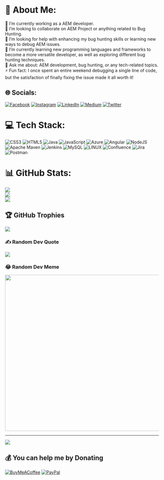 # 💫 About Me:
🔭 I’m currently working as a AEM developer.<br>👯 I’m looking to collaborate on AEM Project or anything related to Bug Hunting.<br>🤝 I’m looking for help with enhancing my bug hunting skills or learning new ways to debug AEM issues.<br>🌱 I’m currently learning new programming languages and frameworks to become a more versatile developer, as well as exploring different bug hunting techniques.<br>💬 Ask me about: AEM development, bug hunting, or any tech-related topics.<br>⚡ Fun fact: I once spent an entire weekend debugging a single line of code, but the satisfaction of finally fixing the issue made it all worth it!


## 🌐 Socials:
[![Facebook](https://img.shields.io/badge/Facebook-%231877F2.svg?logo=Facebook&logoColor=white)](https://facebook.com/nandheswara) [![Instagram](https://img.shields.io/badge/Instagram-%23E4405F.svg?logo=Instagram&logoColor=white)](https://instagram.com/nandheswara) [![LinkedIn](https://img.shields.io/badge/LinkedIn-%230077B5.svg?logo=linkedin&logoColor=white)](https://linkedin.com/in/nandheswara) [![Medium](https://img.shields.io/badge/Medium-12100E?logo=medium&logoColor=white)](https://medium.com/@nandheswara) [![Twitter](https://img.shields.io/badge/Twitter-%231DA1F2.svg?logo=Twitter&logoColor=white)](https://twitter.com/nandheswara) 

# 💻 Tech Stack:
![CSS3](https://img.shields.io/badge/css3-%231572B6.svg?style=for-the-badge&logo=css3&logoColor=white) ![HTML5](https://img.shields.io/badge/html5-%23E34F26.svg?style=for-the-badge&logo=html5&logoColor=white) ![Java](https://img.shields.io/badge/java-%23ED8B00.svg?style=for-the-badge&logo=java&logoColor=white) ![JavaScript](https://img.shields.io/badge/javascript-%23323330.svg?style=for-the-badge&logo=javascript&logoColor=%23F7DF1E) ![Azure](https://img.shields.io/badge/azure-%230072C6.svg?style=for-the-badge&logo=azure-devops&logoColor=white) ![Angular](https://img.shields.io/badge/angular-%23DD0031.svg?style=for-the-badge&logo=angular&logoColor=white) ![NodeJS](https://img.shields.io/badge/node.js-6DA55F?style=for-the-badge&logo=node.js&logoColor=white) ![Apache Maven](https://img.shields.io/badge/Apache%20Maven-C71A36?style=for-the-badge&logo=Apache%20Maven&logoColor=white) ![Jenkins](https://img.shields.io/badge/jenkins-%232C5263.svg?style=for-the-badge&logo=jenkins&logoColor=white) ![MySQL](https://img.shields.io/badge/mysql-%2300f.svg?style=for-the-badge&logo=mysql&logoColor=white) ![LINUX](https://img.shields.io/badge/Linux-FCC624?style=for-the-badge&logo=linux&logoColor=black) ![Confluence](https://img.shields.io/badge/confluence-%23172BF4.svg?style=for-the-badge&logo=confluence&logoColor=white) ![Jira](https://img.shields.io/badge/jira-%230A0FFF.svg?style=for-the-badge&logo=jira&logoColor=white) ![Postman](https://img.shields.io/badge/Postman-FF6C37?style=for-the-badge&logo=postman&logoColor=white)
# 📊 GitHub Stats:
![](https://github-readme-stats.vercel.app/api?username=nandheswara&theme=blue-green&hide_border=false&include_all_commits=true&count_private=true)<br/>
![](https://github-readme-streak-stats.herokuapp.com/?user=nandheswara&theme=blue-green&hide_border=false)<br/>
![](https://github-readme-stats.vercel.app/api/top-langs/?username=nandheswara&theme=blue-green&hide_border=false&include_all_commits=true&count_private=true&layout=compact)

## 🏆 GitHub Trophies
![](https://github-profile-trophy.vercel.app/?username=nandheswara&theme=onestar&no-frame=true&no-bg=false&margin-w=4)

### ✍️ Random Dev Quote
![](https://quotes-github-readme.vercel.app/api?type=horizontal&theme=radical)

### 😂 Random Dev Meme
<img src="https://rm.up.railway.app/" width="512px"/>

---
[![](https://visitcount.itsvg.in/api?id=nandheswara&icon=0&color=0)](https://visitcount.itsvg.in)

  ## 💰 You can help me by Donating
  [![BuyMeACoffee](https://img.shields.io/badge/Buy%20Me%20a%20Coffee-ffdd00?style=for-the-badge&logo=buy-me-a-coffee&logoColor=black)](https://buymeacoffee.com/nandheswara) [![PayPal](https://img.shields.io/badge/PayPal-00457C?style=for-the-badge&logo=paypal&logoColor=white)](https://paypal.me/nandheswara) 

  
<!-- Proudly created with GPRM ( https://gprm.itsvg.in ) -->
